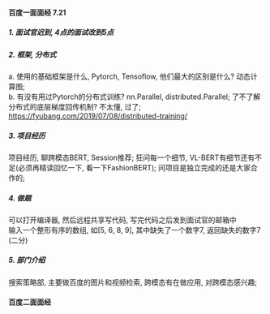 
#### 百度一面面经 7.21 
##### 1. 面试官迟到, 4点的面试改到5点  
##### 2. 框架, 分布式  
a. 使用的基础框架是什么, Pytorch, Tensoflow, 他们最大的区别是什么? 动态计算图;  
b. 有没有用过Pytorch的分布式训练? nn.Parallel, distributed.Parallel; 了不了解分布式的底层梯度回传机制? 不太懂, 过了;   
https://fyubang.com/2019/07/08/distributed-training/
##### 3. 项目经历  
项目经历, 聊跨模态BERT,  Session推荐; 狂问每一个细节, VL-BERT有细节还有不足(必须再精读回忆一下, 看一下FashionBERT); 问项目是独立完成的还是大家合作的; 
##### 4. 做题
可以打开编译器, 然后远程共享写代码, 写完代码之后发到面试官的邮箱中  
输入一个整形有序的数组, 如[5, 6, 8, 9], 其中缺失了一个数字7, 返回缺失的数字7 (二分)
##### 5. 部门介绍  
搜索策略部, 主要做百度的图片和视频检索, 跨模态有在做应用, 对跨模态感兴趣;  

#### 百度二面面经
